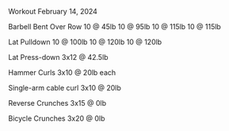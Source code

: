 Workout February 14, 2024

Barbell Bent Over Row
10 @ 45lb
10 @ 95lb
10 @ 115lb
10 @ 115lb

Lat Pulldown
10 @ 100lb
10 @ 120lb
10 @ 120lb

Lat Press-down
3x12 @ 42.5lb

Hammer Curls
3x10 @ 20lb each

Single-arm cable curl
3x10 @ 20lb

Reverse Crunches
3x15 @ 0lb

Bicycle Crunches
3x20 @ 0lb